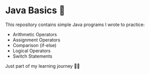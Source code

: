 # Java Basics 🚀

This repository contains simple Java programs I wrote to practice:

- Arithmetic Operators
- Assignment Operators
- Comparison (if-else)
- Logical Operators
- Switch Statements

Just part of my learning journey 👩‍💻


